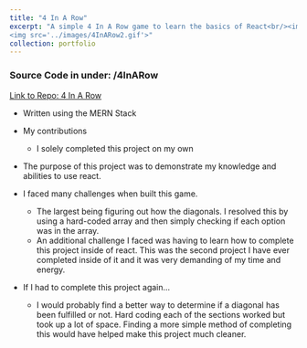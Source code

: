 ```yaml
---
title: "4 In A Row"
excerpt: "A simple 4 In A Row game to learn the basics of React<br/><img src='../images/4InARow.gif'>
<img src='../images/4InARow2.gif'>"
collection: portfolio
---
```

### Source Code in under: /4InARow
[Link to Repo: 4 In A Row](https://github.com/BoyWonder64/4InARow.git)
- Written using the MERN Stack
-  My contributions 
    - I solely completed this project on my own
- The purpose of this project was to demonstrate my knowledge and abilities to use react. 

- I faced many challenges when built this game. 
    - The largest being figuring out how the diagonals. I resolved this by using a hard-coded array and then simply checking if each option was in the array.
    - An additional challenge I faced was having to learn how to complete this project inside of react. This was the second project I have ever completed inside of it and it was very demanding of my time and energy. 
- If I had to complete this project again...
    - I would probably find a better way to determine if a diagonal has been fulfilled or not. Hard coding each of the sections worked but took up a lot of space. Finding a more simple method of completing this would have helped make this project much cleaner.
